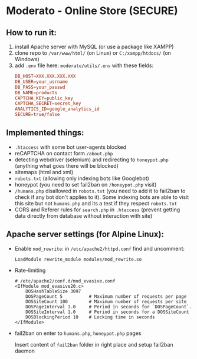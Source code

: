 # Moderato - Online Store (SECURE)


## How to run it:
1. install Apache server with MySQL (or use a package like XAMPP)
2. clone repo to `/var/www/html/` (on Linux) or `C:/xampp/htdocs/` (on Windows)
3. add `.env` file here: `moderato/utils/.env` with these fields:
    ```toml
    DB_HOST=XXX.XXX.XXX.XXX
    DB_USER=your_usrname
    DB_PASS=your_passwd
    DB_NAME=products
    CAPTCHA_KEY=public_key
    CAPTCHA_SECRET=secret_key
    ANALYTICS_ID=google_analytics_id
    SECURE=true/false
    ```

## Implemented things:
- `.htaccess` with some bot user-agents blocked
- reCAPTCHA on contact form `/about.php`
- detecting webdriver (selenium) and redirecting to `honeypot.php` (anything what goes there will be blocked)
- sitemaps (html and xml)
- `robots.txt` (allowing only indexing bots like Googlebot)
- honeypot (you need to set fail2ban on `/honeypot.php` visit)
- `/humans.php` disallowed in `robots.txt` (you need to add it to fail2ban to check if any bot don't applies to it). Some indexing bots are able to visit this site but not `humans.php` and its a test if they respect `robots.txt`
- CORS and Referer rules for `search.php` in `.htaccess` (prevent getting data directly from database without interaction with site)


## Apache server settings (for Alpine Linux):
- Enable `mod_rewrite`: in `/etc/apache2/httpd.conf` find and uncomment:

    `LoadModule rewrite_module modules/mod_rewrite.so`

- Rate-limiting
    ```
    # /etc/apache2/conf.d/mod_evasive.conf
    <IfModule mod_evasive20.c>
        DOSHashTableSize 3097
        DOSPageCount 5          # Maximum number of requests per page
        DOSSiteCount 100        # Maximum number of requests per site
        DOSPageInterval 1.0     # Period in seconds for `DOSPageCount`.
        DOSSiteInterval 1.0     # Period in seconds for a DOSSiteCount
        DOSBlockingPeriod 10    # Locking time in seconds
    </IfModule>
    ```

- fail2ban on enter to `humans.php`, `honeypot.php` pages

    Insert content of `fail2ban` folder in right place and setup fail2ban daemon
